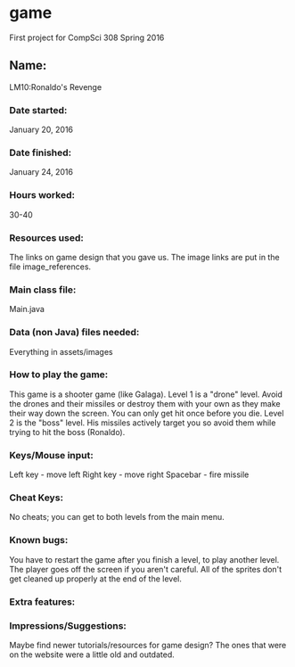 # game
First project for CompSci 308 Spring 2016

## Name:
LM10:Ronaldo's Revenge

### Date started:
January 20, 2016

### Date finished:
January 24, 2016

### Hours worked:
30-40

### Resources used:
The links on game design that you gave us. The image links are put in the file image_references.

### Main class file:
Main.java

### Data (non Java) files needed:
Everything in assets/images

### How to play the game:
This game is a shooter game (like Galaga).
Level 1 is a "drone" level. Avoid the drones and their missiles or destroy them with your own as they make their way down the screen. You can only get hit once before you die.
Level 2 is the "boss" level. His missiles actively target you so avoid them while trying to hit the boss (Ronaldo).

### Keys/Mouse input:
Left key - move left
Right key - move right
Spacebar - fire missile

### Cheat Keys:
No cheats; you can get to both levels from the main menu.

### Known bugs:
You have to restart the game after you finish a level, to play another level.
The player goes off the screen if you aren't careful.
All of the sprites don't get cleaned up properly at the end of the level.

### Extra features:

### Impressions/Suggestions:
Maybe find newer tutorials/resources for game design? The ones that were on the website were a little old and outdated.
